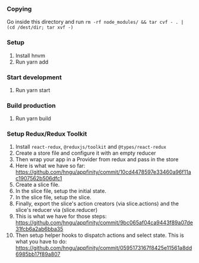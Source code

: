 ### Copying
Go inside this directory and run `rm -rf node_modules/ && tar cvf - . | (cd /dest/dir; tar xvf -)`

### Setup
1. Install hnvm
2. Run yarn add

### Start development
1. Run yarn start

### Build production
1. Run yarn build

### Setup Redux/Redux Toolkit
1. Install `react-redux`, `@reduxjs/toolkit` and `@types/react-redux`
1. Create a store file and configure it with an empty reducer
1. Then wrap your app in a Provider from redux and pass in the store
1. Here is what we have so far: https://github.com/hngu/appfinity/commit/10cd4478597e33460a96f11ac1907562b506dfc1
1. Create a slice file.
1. In the slice file, setup the initial state.
1. In the slice file, setup the slice.
1. Finally, export the slice's action creators (via slice.actions) and the slice's reducer via (slice.reducer)
1. This is what we have for those steps: https://github.com/hngu/appfinity/commit/9bc065af04ca9443f89a07de31fcb6a2ab6bba35
1. Then setup helper hooks to dispatch actions and select state. This is what you have to do: https://github.com/hngu/appfinity/commit/0595173167f8425e11561a8dd6985bb17f89a807